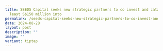 ```yaml
---
title: SEEDS Capital seeks new strategic partners to co invest and catalyse at
  least S$150 million into
permalink: /seeds-capital-seeks-new-strategic-partners-to-co-invest-and-catalyse-at-least-s-150-million-into/
date: 2024-08-28
layout: post
description: ""
image: ""
variant: tiptap
---
```


